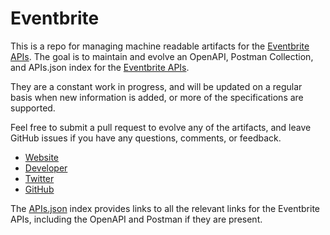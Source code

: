 # EventbriteThis is a repo for managing machine readable artifacts for the [Eventbrite APIs](http://developer.eventbrite.com/). The goal is to maintain and evolve an OpenAPI, Postman Collection, and APIs.json index for the [Eventbrite APIs](http://developer.eventbrite.com/).They are a constant work in progress, and will be updated on a regular basis when new information is added, or more of the specifications are supported.Feel free to submit a pull request to evolve any of the artifacts, and leave GitHub issues if you have any questions, comments, or feedback.- [Website](http://developer.eventbrite.com/)- [Developer](http://developer.eventbrite.com/)- [Twitter](https://twitter.com/EventbriteAPI)- [GitHub](https://github.com/eventbrite)The [APIs.json](https://github.com/api-evangelist/eventbrite/blob/master/apis.json) index provides links to all the relevant links for the Eventbrite APIs, including the OpenAPI and Postman if they are present.